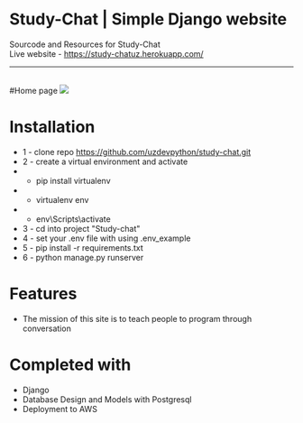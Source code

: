 # Study-Chat | Simple Django website 
Sourcode and Resources for Study-Chat <br>
Live website - https://study-chatuz.herokuapp.com/ <hr><br>
#Home page
<img src="static/home.jpg">


# Installation
* 1 - clone repo https://github.com/uzdevpython/study-chat.git
* 2 - create a virtual environment and activate
*  - pip install virtualenv
*  - virtualenv env
*  - env\Scripts\activate
* 3 - cd into project "Study-chat"
* 4 - set your .env file with using .env_example
* 5 - pip install -r requirements.txt
* 6 - python manage.py runserver


# Features
* The mission of this site is to teach people to program through conversation


# Completed with
* Django 
* Database Design and Models with Postgresql
* Deployment to AWS


